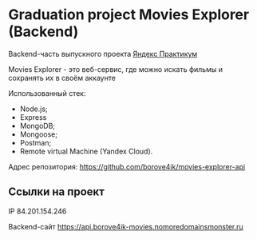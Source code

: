 # Graduation project Movies Explorer (Backend)

Backend-часть выпускного проекта [Яндекс Практикум](https://practicum.yandex.ru/)

Movies Explorer - это веб-сервис, где можно искать фильмы и сохранять их в своём аккаунте


Использованный стек:
* Node.js;
* Express
* MongoDB;
* Mongoose;
* Postman;
* Remote virtual Machine (Yandex Cloud).
  

Адрес репозитория: https://github.com/borove4ik/movies-explorer-api

## Ссылки на проект

IP 84.201.154.246


Backend-сайт https://api.borove4ik-movies.nomoredomainsmonster.ru
